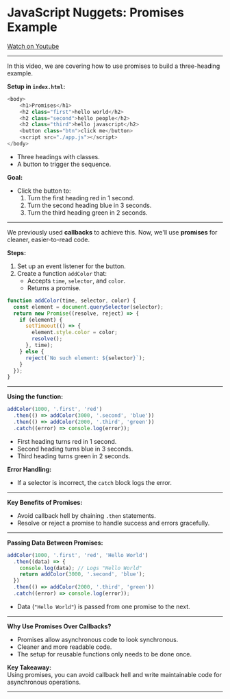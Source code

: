 
# JavaScript Nuggets: Promises Example

[Watch on Youtube](https://www.youtube.com/watch?v=GKVA6jYrgKc)

---

In this video, we are covering how to use promises to build a three-heading example.  

**Setup in `index.html`:**  

```js
<body>
    <h1>Promises</h1>
    <h2 class="first">hello world</h2>
    <h2 class="second">hello people</h2>
    <h2 class="third">hello javascript</h2>
    <button class="btn">click me</button>
    <script src="./app.js"></script>
</body>
```

- Three headings with classes.
- A button to trigger the sequence.  

**Goal:**  
- Click the button to:  
  1. Turn the first heading red in 1 second.  
  2. Turn the second heading blue in 3 seconds.  
  3. Turn the third heading green in 2 seconds.  

---

We previously used **callbacks** to achieve this. Now, we'll use **promises** for cleaner, easier-to-read code.  

**Steps:**  
1. Set up an event listener for the button.  
2. Create a function `addColor` that:  
   - Accepts `time`, `selector`, and `color`.  
   - Returns a promise.  

```javascript
function addColor(time, selector, color) {
  const element = document.querySelector(selector);
  return new Promise((resolve, reject) => {
    if (element) {
      setTimeout(() => {
        element.style.color = color;
        resolve();
      }, time);
    } else {
      reject(`No such element: ${selector}`);
    }
  });
}
```

---

**Using the function:**  

```javascript
addColor(1000, '.first', 'red')
  .then(() => addColor(3000, '.second', 'blue'))
  .then(() => addColor(2000, '.third', 'green'))
  .catch((error) => console.log(error));
```

- First heading turns red in 1 second.  
- Second heading turns blue in 3 seconds.  
- Third heading turns green in 2 seconds.  

**Error Handling:**  
- If a selector is incorrect, the `catch` block logs the error.

---

**Key Benefits of Promises:**  
- Avoid callback hell by chaining `.then` statements.  
- Resolve or reject a promise to handle success and errors gracefully.

---

**Passing Data Between Promises:**  

```javascript
addColor(1000, '.first', 'red', 'Hello World')
  .then((data) => {
    console.log(data); // Logs "Hello World"
    return addColor(3000, '.second', 'blue');
  })
  .then(() => addColor(2000, '.third', 'green'))
  .catch((error) => console.log(error));
```

- Data (`"Hello World"`) is passed from one promise to the next.

---

**Why Use Promises Over Callbacks?**  
- Promises allow asynchronous code to look synchronous.  
- Cleaner and more readable code.  
- The setup for reusable functions only needs to be done once.  

**Key Takeaway:**  
Using promises, you can avoid callback hell and write maintainable code for asynchronous operations.

---

